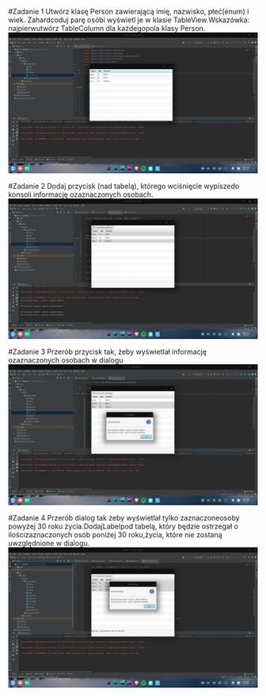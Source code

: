 #Zadanie 1
Utwórz klasę Person zawierającą imię, nazwisko, płeć(enum) i wiek. Zahardcoduj parę osóbi wyświetl je w klasie TableView.Wskazówka: najpierwutwórz TableColumn dla każdegopola klasy Person.
![Result](./1.png?raw=true)

#Zadanie 2
Dodaj przycisk (nad tabelą), którego wciśnięcie wypiszedo konsoli informację ozaznaczonych osobach.
![Result](./2.png?raw=true)

#Zadanie 3
Przerób przycisk tak, żeby wyświetlał informację ozaznaczonych osobach w dialogu
![Result](./3.png?raw=true)

#Zadanie 4
Przerób dialog tak żeby wyświetlał tylko zaznaczoneosoby powyżej 30 roku życia.DodajLabelpod tabelą, który będzie ostrzegał o ilościzaznaczonych osób poniżej 30 roku,życia, które nie zostaną uwzględnione w dialogu.
![Result](./4.png?raw=true)




